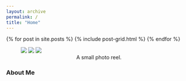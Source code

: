 ```yaml
---
layout: archive
permalink: /
title: "Home"
---
```


<div class="tiles">
{% for post in site.posts %}
	{% include post-grid.html %}
{% endfor %}
</div><!-- /.tiles -->

<figure class="third">
	<img src="https://derekponce.github.io/site/images/Pier_DerekEthan.jpg">
	<img src="https://derekponce.github.io/site/images/Derek_Sushi.jpg">
	<img src="https://derekponce.github.io/site/images/Family_DerekMo.jpg">
  <figcaption><center>A small photo reel.</center></figcaption>
</figure>

### About Me



